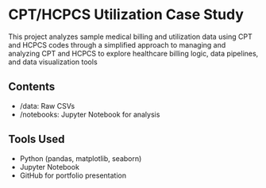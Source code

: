 # CPT/HCPCS Utilization Case Study

This project analyzes sample medical billing and utilization data using CPT and HCPCS codes through a simplified approach to managing and analyzing CPT and HCPCS to explore healthcare billing logic, data pipelines, and data visualization tools

## Contents
- /data: Raw CSVs
- /notebooks: Jupyter Notebook for analysis

## Tools Used
- Python (pandas, matplotlib, seaborn)
- Jupyter Notebook
- GitHub for portfolio presentation

